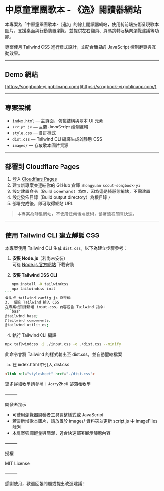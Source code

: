 # 中原童軍團歌本 - 《逸》閱讀器網站

本專案為「中原童軍團歌本-《逸》」的線上閱讀器網站，使用純前端技術呈現歌本圖片，支援桌面與行動裝置瀏覽，並提供左右翻頁、頁碼跳轉及橫向瀏覽建議等功能。

專案使用 Tailwind CSS 進行樣式設計，並配合簡易的 JavaScript 控制翻頁與互動效果。

---

## Demo 網站

[https://songbook-yi.goblinapp.com/](https://songbook-yi.goblinapp.com/)

---

## 專案架構

- `index.html` — 主頁面，包含結構與基本 UI 元素  
- `script.js` — 主要 JavaScript 控制邏輯  
- `style.css` — 自訂樣式  
- `dist.css` — Tailwind CLI 編譯生成的靜態 CSS  
- `images/` — 存放歌本圖片資源  

---

## 部署到 Cloudflare Pages

1. 登入 [Cloudflare Pages](https://pages.cloudflare.com/)  
2. 建立新專案並連結你的 GitHub 倉庫 `zhongyuan-scout-songbook-yi`  
3. 設定建置命令（Build command）為空，因為這是純靜態網站，不需建置  
4. 設定發佈目錄（Build output directory）為根目錄 `/`  
5. 部署完成後，即可取得網站 URL  

> 本專案為靜態網站，不使用任何後端技術，部署流程簡單快速。

---

## 使用 Tailwind CLI 建立靜態 CSS

本專案使用 Tailwind CLI 生成 `dist.css`，以下為建立步驟參考：

1. **安裝 Node.js**（若尚未安裝）  
   可從 [Node.js 官方網站](https://nodejs.org/) 下載安裝  

2. **安裝 Tailwind CSS CLI**  
```bash
   npm install -D tailwindcss
   npx tailwindcss init
```　
會生成 tailwind.config.js 設定檔
3.	編寫 Tailwind 輸入 CSS
在專案根目錄新增 input.css，內容包含 Tailwind 指令：
```bash
@tailwind base;
@tailwind components;
@tailwind utilities;
```

4.	執行 Tailwind CLI 編譯
```bash
npx tailwindcss -i ./input.css -o ./dist.css --minify
```
此命令會將 Tailwind 的樣式輸出至 dist.css，並自動壓縮檔案

5.	在 index.html 中引入 dist.css
```html
<link rel="stylesheet" href="./dist.css">
```
更多詳細教學請參考：JerryZheli 部落格教學

⸻

開發者提示
- 可使用瀏覽器開發者工具調整樣式或 JavaScript
- 若需新增歌本圖片，請放置於 images/ 資料夾並更新 script.js 中 imageFiles 陣列
- 本專案強調輕量與簡潔，適合快速部署展示靜態內容

⸻

授權

MIT License

⸻

感謝使用，歡迎回報問題或提出改進建議！

